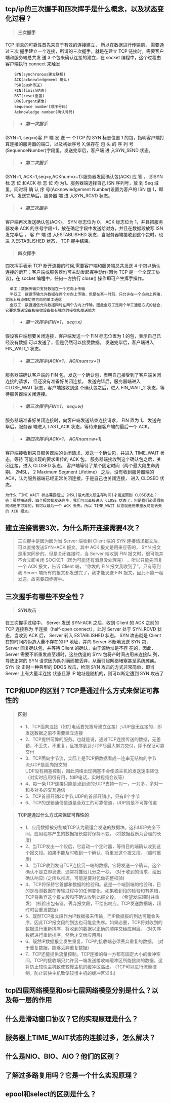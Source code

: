 ## tcp/ip的三次握手和四次挥手是什么概念，以及状态变化过程？

> #### 三次握手
TCP 消息的可靠性首先来自于有效的连接建立， 所以在数据进行传输前， 需要通过三次
握手建立一个连接，所谓的三次握手，就是在建立 TCP 链接时，需要客户端和服务端总共发
送 3 个包来确认连接的建立，在 socket 编程中，这个过程由客户端执行 connect 来触发
```
    SYN(synchronous建立联机) 
    ACK(acknowledgement 确认) 
    PSH(push传送) 
    FIN(finish结束) 
    RST(reset重置) 
    URG(urgent紧急)
    Sequence number(顺序号码) 
    Acknowledge number(确认号码)
```
>* ##### 第一次握手
(SYN=1, seq=x)客 户 端 发 送 一 个TCP 的 SYN 标志位置 1 的包，指明客户端打算连接的服务器的端口，以及初始序号 X,保存在 包 头 的 序 列 号
(SequenceNumber)字段里。发送完毕后，客户端 进 入SYN_SEND 状态。
>* ##### 第二次握手
(SYN=1, ACK=1,seq=y,ACKnum=x+1):服务器发回确认包(ACK) 应 答 。 即SYN 标 志 位 和ACK 标 志 位 均 为1。服务器端选择自己 ISN 序列号，放
到 Seq 域里，同时将 确 认 序 号(Acknowledgement Number)设置为客户的 ISN 加 1，即 X+1。发送完毕后，服务器 端 进 入SYN_RCVD 状态。
>* ##### 第三次握手
客户端再次发送确认包(ACK)， SYN 标志位为 0， ACK 标志位为 1，并且把服务器发来 ACK 的序号字段+1，放在确定字段中发送给对方，并且在数据段放写 ISN 发完毕后 ， 客 户 端 进 入ESTABLISHED 状态，当服务器端接收到这个包时，也进 入ESTABLISHED 状态， TCP 握手结束。

> #### 四次挥手
四次挥手表示 TCP 断开连接的时候,需要客户端和服务端总共发送 4 个包以确认连接的断开；客户端或服务器均可主动发起挥手动作(因为 TCP 是一个全双工协议)，在 socket 编程中，任何一方执行 close() 操作即可产生挥手操作。
```
  单工：数据传输只支持数据在一个方向上传输
  半双工：数据传输允许数据在两个方向上传输，但是在某一时刻，只允许在一个方向上传输，实际上有点像切换方向的单工通信
  全双工：数据通信允许数据同时在两个方向上传输，因此全双工是两个单工通信方式的结合，它要求发送设备和接收设备都有独立的接收和发送能力
``` 
>* ##### 第一次挥手(FIN=1， seq=x)
假设客户端想要关闭连接，客户端发送一个 FIN 标志位置为 1 的包，表示自己已经没有数据
可以发送了，但是仍然可以接受数据。 发送完毕后，客户端进入 FIN_WAIT_1 状态。
>* ##### 第二次挥手(ACK=1， ACKnum=x+1)
服务器端确认客户端的 FIN 包，发送一个确认包，表明自己接受到了客户端关闭连接的请求，
但还没有准备好关闭连接。 发送完毕后，服务器端进入 CLOSE_WAIT 状态，客户端接收到这
个确认包之后，进入 FIN_WAIT_2 状态，等待服务器端关闭连接。
>* ##### 第三次挥手(FIN=1， seq=w)
服务器端准备好关闭连接时，向客户端发送结束连接请求， FIN 置为 1。 发送完毕后，服务器
端进入 LAST_ACK 状态，等待来自客户端的最后一个 ACK。
>* ##### 第四次挥手(ACK=1， ACKnum=w+1)
客户端接收到来自服务器端的关闭请求，发送一个确认包，并进入 TIME_WAIT 状态，等待
可能出现的要求重传的 ACK 包。
服务器端接收到这个确认包之后，关闭连接，进入 CLOSED 状态。
客户端等待了某个固定时间（两个最大段生命周期， 2MSL， 2 Maximum Segment Lifetime）
之后，没有收到服务器端的 ACK，认为服务器端已经正常关闭连接，于是自己也关闭连接，
进入 CLOSED 状态。

```
为什么 TIME_WAIT 状态需要经过 2MSL(最大报文段生存时间)才能返回到 CLOSE状态？
答：虽然按道理，四个报文都发送完毕，我们可以直接进入 CLOSE 状态了，但是我们必须假象网络是不可靠的，有可以最后一个 ACK 丢失。所以 TIME_WAIT 状态就是用来重发可能丢失的 ACK 报文。
```

## 建立连接需要3次，为什么断开连接需要4次？
> 三次握手是因为因为当 Server 端收到 Client 端的 SYN 连接请求报文后，可以直接发送SYN+ACK 报文。其中 ACK 报文是用来应答的， SYN 报文是用来同步的。但是关闭连接时，当 Server 端收到 FIN 报文时，很可能并不会立即关闭 SOCKET（因为可能还有消息没处理完） ，所以只能先回复一个 ACK 报文，告诉 Client 端， "你发的 FIN 报文我收到了"。只有等到我 Server 端所有的报文都发送完了，我才能发送 FIN 报文，因此不能一起发送。故需要四步握手。

## 三次握手有哪些不安全性？
> #### SYN攻击  
在三次握手过程中， Server 发送 SYN-ACK 之后，收到 Client 的 ACK 之前的 TCP 连接称为
半连接（half-open connect），此时 Server 处于 SYN_RCVD 状态，当收到 ACK 后， Server
转入 ESTABLISHED 状态。 SYN 攻击就是 Client 在短时间内伪造大量不存在的 IP 地址，并向
Server 不断地发送 SYN 包， Server 回复确认包，并等待 Client 的确认，由于源地址是不存
在的，因此， Server 需要不断重发直至超时，这些伪造的 SYN 包将产时间占用未连接队
列，导致正常的 SYN 请求因为队列满而被丢弃，从而引起网络堵塞甚至系统瘫痪。 SYN 攻
击时一种典型的 DDOS 攻击，检测 SYN 攻击的方式非常简单，即当 Server 上有大量半连接
状态且源 IP 地址是随机的，则可以断定遭到 SYN 攻击了

## TCP和UDP的区别？TCP是通过什么方式来保证可靠性的
> #### 区别
>* 1、TCP面向连接（如打电话要先拨号建立连接）;UDP是无连接的，即发送数据之前不需要建立连接  
>* 2、TCP提供可靠的服务。也就是说，通过TCP连接传送的数据，无差错，不丢失，不重复，且按序到达;UDP尽最大努力交付，即不保证可靠交付  
>* 3、TCP面向字节流，实际上是TCP把数据看成一连串无结构的字节流;UDP是面向报文的  
UDP没有拥塞控制，因此网络出现拥塞不会使源主机的发送速率降低（对实时应用很有用，如IP电话，实时视频会议等）  
>* 4、每一条TCP连接只能是点到点的;UDP支持一对一，一对多，多对一和多对多的交互通信  
>* 5、TCP首部开销20字节;UDP的首部开销小，只有8个字节  
>* 6、TCP的逻辑通信信道是全双工的可靠信道，UDP则是不可靠信道

> #### TCP是通过什么方式来保证可靠性的
>* 1、应用数据被分割成TCP认为最适合发送的数据块。这和UDP完全不同，应用程序产生的数据报长度将保持不变。        (将数据截断为合理的长度)
>* 2、当TCP发出一个段后，它启动一个定时器，等待目的端确认收到这个报文段。如果不能及时收到一个确认，将重发这个报文段。      (超时重发)
>* 3、当TCP收到发自TCP连接另一端的数据，它将发送一个确认。这个确认不是立即发送，通常将推迟几分之一秒。          (对于收到的请求，给出确认响应)           (之所以推迟，可能是要对包做完整校验)
>* 4、TCP将保持它首部和数据的检验和。这是一个端到端的检验和，目的是检测数据在传输过程中的任何变化。如果收到段的检验和有差错，TCP将丢弃这个报文段和不确认收到此报文段。       （希望发端超时并重发）      (校验出包有错，丢弃报文段，不给出响应，TCP发送数据端，超时时会重发数据)
>* 5、既然TCP报文段作为IP数据报来传输，而IP数据报的到达可能会失序，因此TCP报文段的到达也可能会失序。如果必要，TCP将对收到的数据进行重新排序，将收到的数据以正确的顺序交给应用层。           (对失序数据进行重新排序，然后才交给应用层)           
>* 6、既然IP数据报会发生重复，TCP的接收端必须丢弃重复的数据。              (对于重复数据，能够丢弃重复数据)        
>* 7、TCP还能提供流量控制。TCP连接的每一方都有固定大小的缓冲空间。TCP的接收端只允许另一端发送接收端缓冲区所能接纳的数据。这将防止较快主机致使较慢主机的缓冲区溢出。               (TCP可以进行流量控制，防止较快主机致使较慢主机的缓冲区溢出)

## tcp四层网络模型和osi七层网络模型分别是什么？以及每一层的作用

## 什么是滑动窗口协议？它的实现原理是什么？

## 服务器上TIME_WAIT状态的连接过多，怎么解决？

## 什么是NIO、BIO、AIO？他们的区别？

## 了解过多路复用吗？它是一个什么实现原理？

## epool和select的区别是什么？
